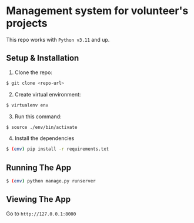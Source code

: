 # Management system for volunteer's projects
This repo works with `Python v3.11` and up.

## Setup & Installation

1. Clone the repo:
```bash
$ git clone <repo-url>
```
2. Create virtual environment:
```bash
$ virtualenv env
```
3. Run this command:
```bash
$ source ./env/bin/activate
```
4. Install the dependencies
```bash
$ (env) pip install -r requirements.txt
```
## Running The App
```bash
$ (env) python manage.py runserver
```
## Viewing The App

Go to `http://127.0.0.1:8000`